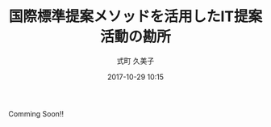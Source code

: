﻿---
title: 国際標準提案メソッドを活用したIT提案活動の勘所
description: "国際標準提案メソッドを活用したIT提案活動の勘所"
date: 2017-10-29 10:15
sessionlevel: 50
author: 式町 久美子
category: sessions
---
Comming Soon!!
